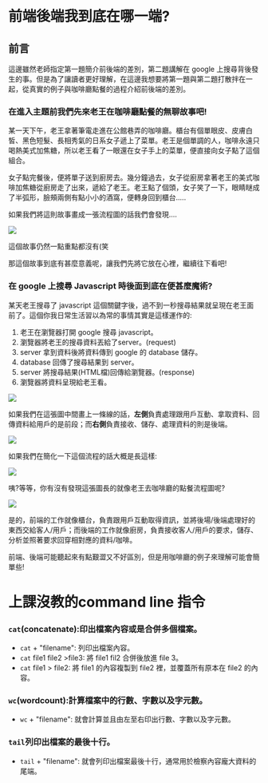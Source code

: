 # 前端後端我到底在哪一端?
## 前言
這邊雖然老師指定第一題簡介前後端的差別，第二題講解在 google 上搜尋背後發生的事。但是為了讓讀者更好理解，在這邊我想要將第一題與第二題打散拌在一起，從真實的例子與咖啡廳點餐的過程介紹前後端的差別。

### 在進入主題前我們先來老王在咖啡廳點餐的無聊故事吧!
某一天下午，老王拿著筆電走進在公館巷弄的咖啡廳。櫃台有個單眼皮、皮膚白皙、黑色短髮、長相秀氣的日系女子遞上了菜單。老王是個單調的人，咖啡永遠只喝熱美式加焦糖，所以老王看了一眼還在女子手上的菜單，便直接向女子點了這個組合。

女子點完餐後，便將單子送到廚房去。幾分鐘過去，女子從廚房拿著老王的美式咖啡加焦糖從廚房走了出來，遞給了老王。老王點了個頭，女子笑了一下，眼睛瞇成了半弧形，臉頰兩側有點小小的酒窩，便轉身回到櫃台.....

如果我們將這則故事畫成一張流程圖的話我們會發現....

![](https://static.coderbridge.com/img/gastbyylion/0e7267dd6e794dd49bcdcb956e63947d.jpg)

這個故事仍然一點重點都沒有(笑

那這個故事到底有甚麼意義呢，讓我們先將它放在心裡，繼續往下看吧!

### 在 google 上搜尋 Javascript 時後面到底在便甚麼魔術?
某天老王搜尋了 javascript 這個關鍵字後，過不到一秒搜尋結果就呈現在老王面前了。這個你我日常生活習以為常的事情其實是這樣運作的:
1. 老王在瀏覽器打開 google 搜尋 javascript。
2. 瀏覽器將老王的搜尋資料丟給了server。(request)
3. server 拿到資料後將資料傳到 google 的 database 儲存。
4. database 回傳了搜尋結果到 server。
5. server 將搜尋結果(HTML檔)回傳給瀏覽器。(response)
6. 瀏覽器將資料呈現給老王看。

![](https://static.coderbridge.com/img/gastbyylion/005e157033a34f6fae14b4e8044d6786.jpg)

如果我們在這張圖中間畫上一條線的話，**左側**負責處理跟用戶互動、拿取資料、回傳資料給用戶的是前段；而**右側**負責接收、儲存、處理資料的則是後端。

![](https://static.coderbridge.com/img/gastbyylion/0549252d31874a7ca7557cdf9836daa5.jpg)

如果我們在簡化一下這個流程的話大概是長這樣:

![](https://static.coderbridge.com/img/gastbyylion/147f408b5c8347a8b8ee32fd74b090d2.jpg)

咦?等等，你有沒有發現這張圖長的就像老王去咖啡廳的點餐流程圖呢?

![](https://static.coderbridge.com/img/gastbyylion/0e7267dd6e794dd49bcdcb956e63947d.jpg)

是的，前端的工作就像櫃台，負責跟用戶互動取得資訊，並將後場/後端處理好的東西交給客人/用戶；而後端的工作就像廚房，負責接收客人/用戶的要求，儲存、分析並照著要求回穿相對應的資料/咖啡。

前端、後端可能聽起來有點艱澀又不好區別，但是用咖啡廳的例子來理解可能會簡單些!


# 上課沒教的command line 指令
### `cat`(concatenate):印出檔案內容或是合併多個檔案。
* `cat` + "filename": 列印出檔案內容。
* `cat` file1 file2 >file3: 將 file1 fil2 合併後放進 file 3。
* `cat` file1 > file2: 將 file1 的內容複製到 file2 裡，並覆蓋所有原本在 file2 的內容。

### `wc`(wordcount):計算檔案中的行數、字數以及字元數。
* `wc` + "filename": 就會計算並且由左至右印出行數、字數以及字元數。

### `tail`列印出檔案的最後十行。
* `tail` + "filename": 就會列印出檔案最後十行，通常用於檢察內容龐大資料的尾端。



